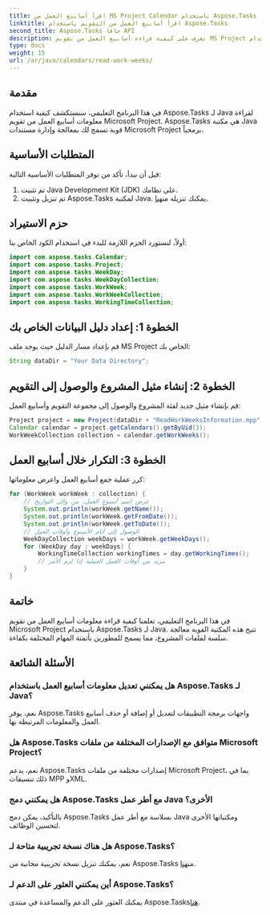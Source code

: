 ```yaml
---
title: اقرأ أسابيع العمل من MS Project Calendar باستخدام Aspose.Tasks
linktitle: اقرأ أسابيع العمل من التقويم باستخدام Aspose.Tasks
second_title: Aspose.Tasks جافا API
description: تعرف على كيفية قراءة أسابيع العمل من تقويم MS Project باستخدام Aspose.Tasks لـ Java. احصل على تعليمات خطوة بخطوة في هذا البرنامج التعليمي الشامل.
type: docs
weight: 15
url: /ar/java/calendars/read-work-weeks/
---
```

## مقدمة
في هذا البرنامج التعليمي، سنستكشف كيفية استخدام Aspose.Tasks لـ Java لقراءة معلومات أسابيع العمل من تقويم Microsoft Project. Aspose.Tasks هي مكتبة Java قوية تسمح لك بمعالجة وإدارة مستندات Microsoft Project برمجياً.
## المتطلبات الأساسية
قبل أن نبدأ، تأكد من توفر المتطلبات الأساسية التالية:
1. تم تثبيت Java Development Kit (JDK) على نظامك.
2.  تم تنزيل وتثبيت Aspose.Tasks لمكتبة Java. يمكنك تنزيله من[هنا](https://releases.aspose.com/tasks/java/).
## حزم الاستيراد
أولاً، لنستورد الحزم اللازمة للبدء في استخدام الكود الخاص بنا:
```java
import com.aspose.tasks.Calendar;
import com.aspose.tasks.Project;
import com.aspose.tasks.WeekDay;
import com.aspose.tasks.WeekDayCollection;
import com.aspose.tasks.WorkWeek;
import com.aspose.tasks.WorkWeekCollection;
import com.aspose.tasks.WorkingTimeCollection;
```
## الخطوة 1: إعداد دليل البيانات الخاص بك
قم بإعداد مسار الدليل حيث يوجد ملف MS Project الخاص بك:
```java
String dataDir = "Your Data Directory";
```
## الخطوة 2: إنشاء مثيل المشروع والوصول إلى التقويم
قم بإنشاء مثيل جديد لفئة المشروع والوصول إلى مجموعة التقويم وأسابيع العمل:
```java
Project project = new Project(dataDir + "ReadWorkWeeksInformation.mpp");
Calendar calendar = project.getCalendars().getByUid(3);
WorkWeekCollection collection = calendar.getWorkWeeks();
```
## الخطوة 3: التكرار خلال أسابيع العمل
كرر عملية جمع أسابيع العمل واعرض معلوماتها:
```java
for (WorkWeek workWeek : collection) {
    // عرض اسم أسبوع العمل، من وإلى التواريخ
    System.out.println(workWeek.getName());
    System.out.println(workWeek.getFromDate());
    System.out.println(workWeek.getToDate());
    // الوصول إلى أيام الأسبوع وأوقات العمل
    WeekDayCollection weekDays = workWeek.getWeekDays();
    for (WeekDay day : weekDays) {
        WorkingTimeCollection workingTimes = day.getWorkingTimes();
        // مزيد من أوقات العمل العملية إذا لزم الأمر
    }
}
```
## خاتمة
في هذا البرنامج التعليمي، تعلمنا كيفية قراءة معلومات أسابيع العمل من تقويم Microsoft Project باستخدام Aspose.Tasks لـ Java. تتيح هذه المكتبة القوية معالجة سلسة لملفات المشروع، مما يسمح للمطورين بأتمتة المهام المختلفة بكفاءة.
## الأسئلة الشائعة
### هل يمكنني تعديل معلومات أسابيع العمل باستخدام Aspose.Tasks لـ Java؟
نعم، يوفر Aspose.Tasks واجهات برمجة التطبيقات لتعديل أو إضافة أو حذف أسابيع العمل والمعلومات المرتبطة بها.
### هل Aspose.Tasks متوافق مع الإصدارات المختلفة من ملفات Microsoft Project؟
نعم، يدعم Aspose.Tasks إصدارات مختلفة من ملفات Microsoft Project، بما في ذلك تنسيقات MPP وXML.
### هل يمكنني دمج Aspose.Tasks مع أطر عمل Java الأخرى؟
بالتأكيد، يمكن دمج Aspose.Tasks بسلاسة مع أطر عمل Java ومكتباتها الأخرى لتحسين الوظائف.
### هل هناك نسخة تجريبية متاحة لـ Aspose.Tasks؟
 نعم، يمكنك تنزيل نسخة تجريبية مجانية من Aspose.Tasks من[هنا](https://releases.aspose.com/).
### أين يمكنني العثور على الدعم لـ Aspose.Tasks؟
يمكنك العثور على الدعم والمساعدة في منتدى Aspose.Tasks[هنا](https://forum.aspose.com/c/tasks/15).